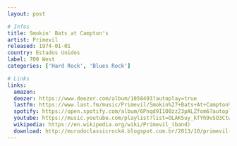 ```yaml
---
layout: post

# Infos
title: Smokin' Bats at Campton's
artist: Primevil
released: 1974-01-01
country: Estados Unidos
label: 700 West
categories: ['Hard Rock', 'Blues Rock']

# Links
links:
  amazon:
  deezer: https://www.deezer.com/album/1058493?autoplay=true
  lastfm: https://www.last.fm/music/Primevil/Smokin%27+Bats+At+Campton%27s
  spotify: https://open.spotify.com/album/6Pnqd9I1O0zz23pALZfom6?autoplay=true
  youtube: https://music.youtube.com/playlist?list=OLAK5uy_kTYh9vSO3CtwbZL2IeoeXq1OOv5Du41d0&feature=gws_kp_album&feature=gws_kp_artist
  wikipedia: https://en.wikipedia.org/wiki/Primevil_(band)
  download: http://murodoclassicrock4.blogspot.com.br/2013/10/primevil-smokin-bats-at-camptons-1974.html
---
```

